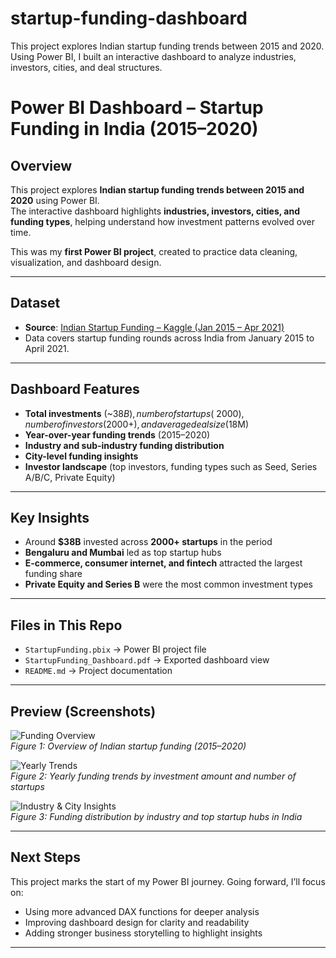 # startup-funding-dashboard
This project explores Indian startup funding trends between 2015 and 2020. Using Power BI, I built an interactive dashboard to analyze industries, investors, cities, and deal structures.
# Power BI Dashboard – Startup Funding in India (2015–2020)

## Overview
This project explores **Indian startup funding trends between 2015 and 2020** using Power BI.  
The interactive dashboard highlights **industries, investors, cities, and funding types**, helping understand how investment patterns evolved over time.  

This was my **first Power BI project**, created to practice data cleaning, visualization, and dashboard design.

---

## Dataset
- **Source**: [Indian Startup Funding – Kaggle (Jan 2015 – Apr 2021)](https://www.kaggle.com/datasets/riteshsoun/indian-startup-funding-jan-2015-april-2021)  
- Data covers startup funding rounds across India from January 2015 to April 2021.  

---

## Dashboard Features
- **Total investments** (~$38B), number of startups (~2000), number of investors (2000+), and average deal size ($18M)  
- **Year-over-year funding trends** (2015–2020)  
- **Industry and sub-industry funding distribution**  
- **City-level funding insights**  
- **Investor landscape** (top investors, funding types such as Seed, Series A/B/C, Private Equity)

---

## Key Insights
- Around **$38B** invested across **2000+ startups** in the period  
- **Bengaluru and Mumbai** led as top startup hubs  
- **E-commerce, consumer internet, and fintech** attracted the largest funding share  
- **Private Equity and Series B** were the most common investment types  

---

## Files in This Repo
- `StartupFunding.pbix` → Power BI project file  
- `StartupFunding_Dashboard.pdf` → Exported dashboard view  
- `README.md` → Project documentation  

---

## Preview (Screenshots)

![Funding Overview](images/funding-overview.png)  
*Figure 1: Overview of Indian startup funding (2015–2020)*  

![Yearly Trends](images/yearly-trends.png)  
*Figure 2: Yearly funding trends by investment amount and number of startups*  

![Industry & City Insights](images/industry-city-insights.png)  
*Figure 3: Funding distribution by industry and top startup hubs in India*  

---

## Next Steps
This project marks the start of my Power BI journey. Going forward, I’ll focus on:  
- Using more advanced DAX functions for deeper analysis  
- Improving dashboard design for clarity and readability  
- Adding stronger business storytelling to highlight insights  

---

